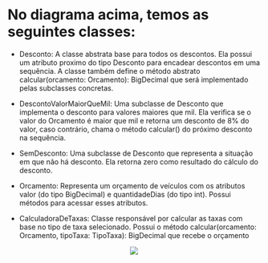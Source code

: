 
# No diagrama acima, temos as seguintes classes:

* Desconto: A classe abstrata base para todos os descontos. Ela possui um atributo proximo do tipo Desconto para encadear descontos em uma sequência. A classe também define o método abstrato calcular(orcamento: Orcamento): BigDecimal que será implementado pelas subclasses concretas.

* DescontoValorMaiorQueMil: Uma subclasse de Desconto que implementa o desconto para valores maiores que mil. Ela verifica se o valor do Orcamento é maior que mil e retorna um desconto de 8% do valor, caso contrário, chama o método calcular() do próximo desconto na sequência.

* SemDesconto: Uma subclasse de Desconto que representa a situação em que não há desconto. Ela retorna zero como resultado do cálculo do desconto.

* Orcamento: Representa um orçamento de veículos com os atributos valor (do tipo BigDecimal) e quantidadeDias (do tipo int). Possui métodos para acessar esses atributos.

* CalculadoraDeTaxas: Classe responsável por calcular as taxas com base no tipo de taxa selecionado. Possui o método calcular(orcamento: Orcamento, tipoTaxa: TipoTaxa): BigDecimal que recebe o orçamento

<div align="center">
  <img src="https://github.com/LucasMonteiiroo/Bertoti/blob/main/PadroesDeProjetos/Padr%C3%A3oStrategy/Strategyy.png">
 </div> 
